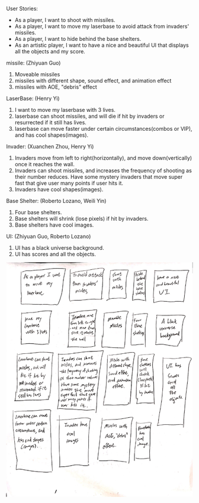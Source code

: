 User Stories:

-   As a player, I want to shoot with missiles.
-   As a player, I want to move my laserbase to avoid attack from invaders' missiles.
-   As a player, I want to hide behind the base shelters.
-   As an artistic player, I want to have a nice and beautiful UI that displays 
    all the objects and my score.


missile: (Zhiyuan Guo)
1. Moveable missiles   
2. missiles with different shape, sound effect, and animation effect
3. missiles with AOE, "debris" effect

LaserBase: (Henry Yi)
1. I want to move my laserbase with 3 lives.
2. laserbase can shoot missiles, and will die if hit by invaders or resurrected if it still has lives.
3. laserbase can move faster under certain circumstances(combos or VIP), and has cool shapes(images).

Invader: (Xuanchen Zhou, Henry Yi)
1. Invaders move from left to right(horizontally), and move down(vertically) once it reaches the wall.
2. Invaders can shoot missiles, and increases the frequency of shooting as their number reduces.
    Have some mystery invaders that move super fast that give user many points if user hits it.
3. Invaders have cool shapes(images).

Base Shelter: (Roberto Lozano, Weili Yin)
1. Four base shelters.
2. Base shelters will shrink (lose pixels) if hit by invaders.
3. Base shelters have cool images.

UI: (Zhiyuan Guo, Roberto Lozano)
1. UI has a black universe background.
2. UI has scores and all the objects.


![storyMap](https://github.com/ecs160ss12019/Nike/blob/master/storyMap.png)

